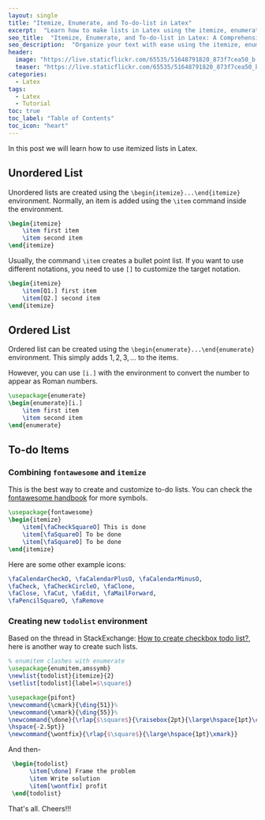 ```yaml
---
layout: single
title: "Itemize, Enumerate, and To-do-list in Latex"
excerpt:  "Learn how to make lists in Latex using the itemize, enumerate, and to-do-list environments. These are essential tools for organizing and presenting information in a clear and concise manner. Whether you're writing a research paper, a thesis, or simply taking notes, this tutorial will help you master the art of list-making in Latex."
seo_title:  "Itemize, Enumerate, and To-do-list in Latex: A Comprehensive Guide"
seo_description:  "Organize your text with ease using the itemize, enumerate, and to-do-list environments in Latex. From research papers to notes, this comprehensive guide will teach you the basics of list-making in Latex."
header:
  image: "https://live.staticflickr.com/65535/51648791820_873f7cea50_b.jpg"
  teaser: "https://live.staticflickr.com/65535/51648791820_873f7cea50_b.jpg"
categories:
  - Latex
tags:
  - Latex
  - Tutorial
toc: true
toc_label: "Table of Contents"
toc_icon: "heart"
---
```


In this post we will learn how to use itemized lists in Latex.

## Unordered List
Unordered lists are created using the `\begin{itemize}...\end{itemize}` environment. Normally, an item is added using the `\item` command inside the environment.

```latex
\begin{itemize}
    \item first item
    \item second item
\end{itemize}
```

Usually, the command `\item` creates a bullet point list. If you want to use different notations, you need to use `[]` to customize the target notation.
```latex
\begin{itemize}
    \item[Q1.] first item
    \item[Q2.] second item
\end{itemize}
```

## Ordered List
Ordered list can be created using the `\begin{enumerate}...\end{enumerate}` environment. This simply adds $1,2,3,\dots$ to the items.

However, you can use `[i.]` with the environment to convert the number to appear as Roman numbers.
```latex
\usepackage{enumerate}
\begin{enumerate}[i.]
    \item first item
    \item second item
\end{enumerate}

```

## To-do Items
### Combining `fontawesome` and `itemize`
This is the best way to create and customize to-do lists. You can check the [fontawesome handbook](http://mirrors.ibiblio.org/CTAN/fonts/fontawesome/doc/fontawesome.pdf) for more symbols.
```latex
\usepackage{fontawesome}
\begin{itemize}
    \item[\faCheckSquareO] This is done
    \item[\faSquareO] To be done 
    \item[\faSquareO] To be done 
\end{itemize}
```

Here are some other example icons: 
```latex
\faCalendarCheckO, \faCalendarPlusO, \faCalendarMinusO, 
\faCheck, \faCheckCircleO, \faClone, 
\faClose, \faCut, \faEdit, \faMailForward, 
\faPencilSquareO, \faRemove
```

### Creating new `todolist` environment
Based on the thread in StackExchange:  [How to create checkbox todo list?](https://tex.stackexchange.com/questions/247681/how-to-create-checkbox-todo-list), here is another way to create such lists.
```latex
% enumitem clashes with enumerate
\usepackage{enumitem,amssymb} 
\newlist{todolist}{itemize}{2}
\setlist[todolist]{label=$\square$}

\usepackage{pifont}
\newcommand{\cmark}{\ding{51}}%
\newcommand{\xmark}{\ding{55}}%
\newcommand{\done}{\rlap{$\square$}{\raisebox{2pt}{\large\hspace{1pt}\cmark}}%
\hspace{-2.5pt}}
\newcommand{\wontfix}{\rlap{$\square$}{\large\hspace{1pt}\xmark}}
```

And then-
```latex
 \begin{todolist}
	  \item[\done] Frame the problem
	  \item Write solution
	  \item[\wontfix] profit
 \end{todolist}
```

That's all. Cheers!!!
<!--stackedit_data:
eyJoaXN0b3J5IjpbLTIwMTI2Mzk5NjMsLTE3NzQ4MTY3OTBdfQ
==
-->
